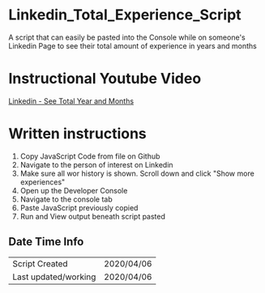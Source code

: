 # Linkedin_Total_Experience_Script
A script that can easily be pasted into the Console while on someone's Linkedin Page to see their total amount of experience in years and months

# Instructional Youtube Video
[Linkedin - See Total Year and Months](https://youtu.be/R5R6on1xpi8 "Youtube")

# Written instructions

  1. Copy JavaScript Code from file on Github
  2. Navigate to the person of interest on Linkedin
  3. Make sure all wor history is shown. Scroll down and click "Show more experiences"
  4. Open up the Developer Console
  5. Navigate to the console tab
  6. Paste JavaScript previously copied
  7. Run and View output beneath script pasted

## Date Time Info
<table>
<tr>
<td>Script Created</td><td>2020/04/06</td>
</tr>
<tr>
<td>Last updated/working</td><td> 2020/04/06</td>
</tr>
</table>

